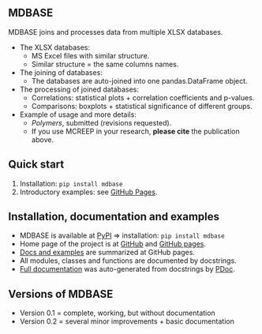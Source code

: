 MDBASE
------

MDBASE joins and processes data from multiple XLSX databases.

* The XLSX databases:
    - MS Excel files with similar structure.
    - Similar structure = the same columns names.
* The joining of databases:
    - The databases are auto-joined into one pandas.DataFrame object.
* The processing of joined databases:
	- Correlations: statistical plots + correlation coefficients and p-values.
	- Comparisons: boxplots + statistical significance of different groups.
* Example of usage and more details:
	- *Polymers*, submitted (revisions requested).
	- If you use MCREEP in your research, **please cite** the publication above.

Quick start
-----------
1. Installation: `pip install mdbase`
2. Introductory examples: see
   [GitHub Pages](https://mirekslouf.github.io/mdbase/docs).

Installation, documentation and examples
----------------------------------------
* MDBASE is available at
  [PyPI](https://pypi.org/project/mdbase/)
  &rArr; installation: `pip install mdbase`
* Home page of the project is at
  [GitHub](https://github.com/mirekslouf/mdbase/) 
  and [GitHub pages](https://mirekslouf.github.io/mdbase/).
* [Docs and examples](https://mirekslouf.github.io/mdbase/docs/)
  are summarized at GitHub pages.
* All modules, classes and functions are documented by docstrings.
* [Full documentation](https://mirekslouf.github.io/mdbase/docs/pdoc.html/index.html)
  was auto-generated from docstrings by [PDoc](https://pdoc.dev).

Versions of MDBASE
------------------
* Version 0.1 = complete, working, but without documentation
* Version 0.2 = several minor improvements + basic documentation

